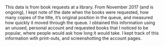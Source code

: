 This data is from book requests at a library. From November 2017 (and is ongoing), I kept note of the date when the books were requested, how many copies of the title, it’s original position in the queue, and measured how quickly it moved through the queue. I obtained this information using an unused, personal account and requested books that I noticed to be popular, where people would ask how long it would take. I kept track of this information with print-outs, and screenshotting the account pages. 
